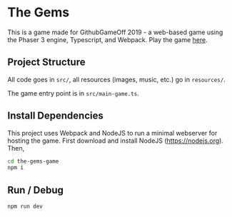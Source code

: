 # The Gems
This is a game made for GithubGameOff 2019 - a web-based game using the Phaser 3 engine, Typescript, and Webpack. Play the game [here](https://sharpfives.itch.io/gems).

## Project Structure
All code goes in <code>src/</code>, all resources (images, music, etc.) go in <code>resources/</code>.

The game entry point is in <code>src/main-game.ts</code>.

## Install Dependencies
This project uses Webpack and NodeJS to run a minimal webserver for hosting the game. First download and install NodeJS (https://nodejs.org). Then,

```bash
cd the-gems-game
npm i
```

## Run / Debug
```bash
npm run dev
```